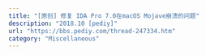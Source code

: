 ```yaml
---
title: "[原创] 修复 IDA Pro 7.0在macOS Mojave崩溃的问题"
description: "2018.10 [pediy]"
url: "https://bbs.pediy.com/thread-247334.htm"
category: "Miscellaneous"
---
```


